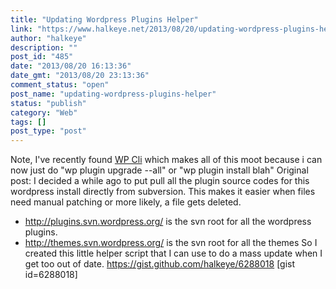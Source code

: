 ```yaml
---
title: "Updating Wordpress Plugins Helper"
link: "https://www.halkeye.net/2013/08/20/updating-wordpress-plugins-helper/"
author: "halkeye"
description: ""
post_id: "485"
date: "2013/08/20 16:13:36"
date_gmt: "2013/08/20 23:13:36"
comment_status: "open"
post_name: "updating-wordpress-plugins-helper"
status: "publish"
category: "Web"
tags: []
post_type: "post"
---
```


Note, I've recently found [WP Cli](http://wp-cli.org/) which makes all of this moot because i can now just do "wp plugin upgrade --all" or "wp plugin install blah" Original post: I decided a while ago to put pull all the plugin source codes for this wordpress install directly from subversion. This makes it easier when files need manual patching or more likely, a file gets deleted. 

  * <http://plugins.svn.wordpress.org/> is the svn root for all the wordpress plugins.
  * <http://themes.svn.wordpress.org/> is the svn root for all the themes
So I created this little helper script that I can use to do a mass update when I get too out of date. <https://gist.github.com/halkeye/6288018> [gist id=6288018]